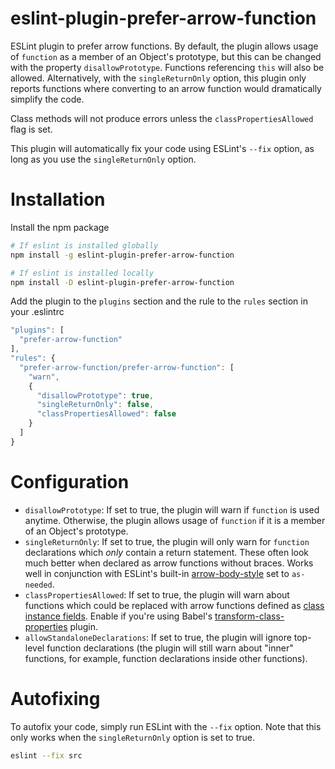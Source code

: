 # eslint-plugin-prefer-arrow-function
ESLint plugin to prefer arrow functions. By default, the plugin allows usage of `function` as a member of an Object's prototype, but this can be changed with the property `disallowPrototype`. Functions referencing `this` will also be allowed. Alternatively, with the `singleReturnOnly` option, this plugin only reports functions where converting to an arrow function would dramatically simplify the code.

Class methods will not produce errors unless the `classPropertiesAllowed` flag is set.

This plugin will automatically fix your code using ESLint's `--fix` option, as long as you use the `singleReturnOnly` option.

# Installation

Install the npm package
```bash
# If eslint is installed globally
npm install -g eslint-plugin-prefer-arrow-function

# If eslint is installed locally
npm install -D eslint-plugin-prefer-arrow-function
```

Add the plugin to the `plugins` section and the rule to the `rules` section in your .eslintrc
```js
"plugins": [
  "prefer-arrow-function"
],
"rules": {
  "prefer-arrow-function/prefer-arrow-function": [
    "warn",
    {
      "disallowPrototype": true,
      "singleReturnOnly": false,
      "classPropertiesAllowed": false
    }
  ]
}
```
# Configuration
 * `disallowPrototype`: If set to true, the plugin will warn if `function` is used anytime. Otherwise, the plugin allows usage of `function` if it is a member of an Object's prototype.
 * `singleReturnOnly`: If set to true, the plugin will only warn for `function` declarations which *only* contain a return statement. These often look much better when declared as arrow functions without braces. Works well in conjunction with ESLint's built-in [arrow-body-style](http://eslint.org/docs/rules/arrow-body-style) set to `as-needed`.
 * `classPropertiesAllowed`: If set to true, the plugin will warn about functions which could be replaced with arrow functions defined as [class instance fields](https://github.com/jeffmo/es-class-static-properties-and-fields). Enable if you're using Babel's [transform-class-properties](https://babeljs.io/docs/plugins/transform-class-properties/) plugin.
 * `allowStandaloneDeclarations`: If set to true, the plugin will ignore top-level function declarations (the plugin will still warn about "inner" functions, for example, function declarations inside other functions).

# Autofixing

To autofix your code, simply run ESLint with the `--fix` option. Note that this only works when the `singleReturnOnly` option is set to true.
```bash
eslint --fix src
```

